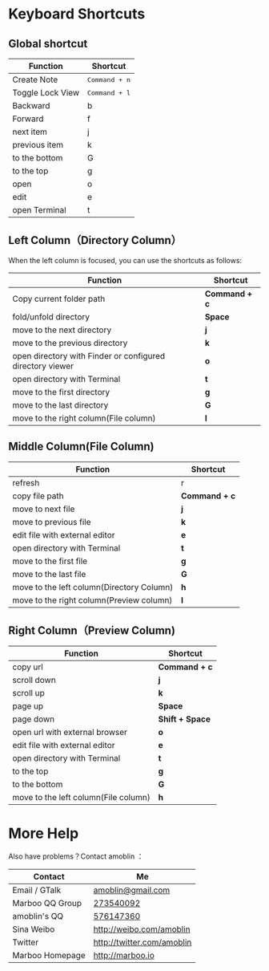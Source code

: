 # Keyboard Shortcuts

<!-- create time: 2014-11-21 13:24:12  -->

## Global shortcut
| Function | Shortcut |
|---------------|------------------|
| Create Note | <kbd>Command + n</kbd> |
| Toggle Lock View  | <kbd>Command + l</kbd>     |
| Backward | b |
| Forward | f |
| next item | j |
| previous item | k |
| to the bottom | G |
| to the top | g |
| open | o |
| edit | e |
| open Terminal | t |

## Left Column（Directory Column）
When the left column is focused, you can use the shortcuts as follows:

| Function | Shortcut |
|---------------|------------------|
| Copy current folder path | **Command + c** |
| fold/unfold directory | **Space** |
| move to the next directory | **j** |
| move to the previous directory | **k** |
| open directory with Finder or configured directory viewer | **o** |
| open directory with Terminal | **t** |
| move to the first directory | **g** |
| move to the last directory | **G** |
| move to the right column(File column) | **l** |

## Middle Column(File Column)
| Function | Shortcut |
|---------------|------------------|
| refresh | r |
| copy file path | **Command + c** |
| move to next file | **j** |
| move to previous file | **k** |
| edit file with external editor | **e** |
| open directory with Terminal | **t** |
| move to the first file | **g** |
| move to the last file | **G** |
| move to the left column(Directory Column) | **h** |
| move to the right column(Preview column) | **l** |

## Right Column（Preview Column)

| Function | Shortcut |
|---------------|------------------|
| copy url | **Command + c** |
| scroll down | **j** |
| scroll up | **k** |
| page up | **Space** |
| page down | **Shift + Space** |
| open url with external browser | **o** |
| edit file with external editor | **e** |
| open directory with Terminal | **t** |
| to the top | **g** |
| to the bottom | **G** |
| move to the left column(File column) | **h** |

# More Help

Also have problems？Contact amoblin ：

| Contact | Me |
|-----|------|
| Email / GTalk | <amoblin@gmail.com> |
| Marboo QQ Group | [273540092](qq://273540092) |
| amoblin's QQ | [576147360](qq://576147360) |
| Sina Weibo | <http://weibo.com/amoblin> |
| Twitter | <http://twitter.com/amoblin> |
| Marboo Homepage | <http://marboo.io> |
